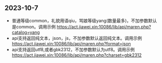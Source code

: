 ## 2023-10-7
- 普通等级common，礼貌用语qiu，骂娘等级yang(数量最多)，不加参数默认是common。调用示例 https://act.jiawei.xin:10086/lib/api/maren.php?catalog=yang
- api支持返回纯文本，json，js，不加参数默认返回纯文本。调用示例 https://act.jiawei.xin:10086/lib/api/maren.php?format=json
- api支持返回utf8,或者gbk2312，不加参数默认为utf8。调用示例 https://act.jiawei.xin:10086/lib/api/maren.php?charset=gbk2312
